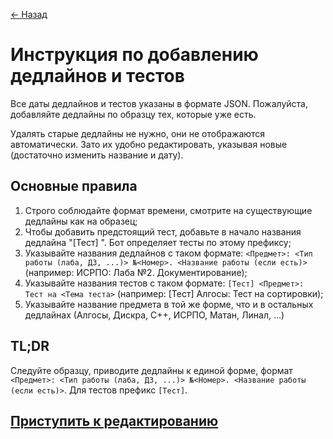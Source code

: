 [← Назад](https://m3104.nawinds.dev/)

# Инструкция по добавлению дедлайнов и тестов

Все даты дедлайнов и тестов указаны в формате JSON. Пожалуйста, добавляйте дедлайны по образцу тех, которые уже есть.

Удалять старые дедлайны не нужно, они не отображаются автоматически. Зато их удобно редактировать, указывая новые (достаточно изменить название и дату).

## Основные правила

1. Строго соблюдайте формат времени, смотрите на существующие дедлайны как на образец;
2. Чтобы добавить предстоящий тест, добавьте в начало названия дедлайна "[Тест] ". Бот определяет тесты по этому префиксу;
3. Указывайте названия дедлайнов с таком формате: `<Предмет>: <Тип работы (лаба, ДЗ, ...)> №<Номер>. <Название работы (если есть)>` (например: ИСРПО: Лаба №2. Документирование);
4. Указывайте названия тестов с таком формате: `[Тест] <Предмет>: Тест на <Тема теста>` (например: [Тест] Алгосы: Тест на сортировки);
5. Указывайте название предмета в той же форме, что и в остальных дедлайнах (Алгосы, Дискра, C++, ИСРПО, Матан, Линал, ...)

## TL;DR

Следуйте образцу, приводите дедлайны к единой форме, формат `<Предмет>: <Тип работы (лаба, ДЗ, ...)> №<Номер>. <Название работы (если есть)>`.
Для тестов префикс `[Тест]`.

## [Приступить к редактированию](https://github.com/nawinds/m3104-links/edit/master/static/api-deadlines)
